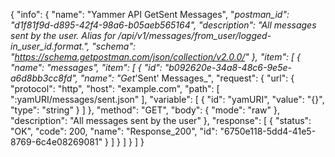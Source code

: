 {
  "info": {
    "name": "Yammer API GetSent Messages",
    "_postman_id": "d1f81f9d-d895-42f4-98a6-b05aeb565164",
    "description": "All messages sent by the user. Alias for /api/v1/messages/from_user/logged-in_user_id.format.",
    "schema": "https://schema.getpostman.com/json/collection/v2.0.0/"
  },
  "item": [
    {
      "name": "messages",
      "item": [
        {
          "id": "b092620e-34a8-48c6-9e5e-a6d8bb3cc8fd",
          "name": "Get_'Sent' Messages_",
          "request": {
            "url": {
              "protocol": "http",
              "host": "example.com",
              "path": [
                ":yamURI/messages/sent.json"
              ],
              "variable": [
                {
                  "id": "yamURI",
                  "value": "{}",
                  "type": "string"
                }
              ]
            },
            "method": "GET",
            "body": {
              "mode": "raw"
            },
            "description": "All messages sent by the user"
          },
          "response": [
            {
              "status": "OK",
              "code": 200,
              "name": "Response_200",
              "id": "6750e118-5dd4-41e5-8769-6c4e08269081"
            }
          ]
        }
      ]
    }
  ]
}